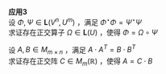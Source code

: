 **应用3**  
设 $\Phi,\Psi\in\mathbf{L}(V^n,U^m)$ ，满足 $\Phi^\star\Phi=\Psi^\star\Psi$  
求证存在正交算子 $\Omega\in\mathbf{L}(U)$ ，使得 $\Phi=\Omega\circ\Psi$  
  
设 $A,B\in M_{m\times n}$ ，满足 $A\cdot A^T=B\cdot B^T$  
求证存在正交阵 $C\in M_m(\mathbb{R})$ ，使得 $A=C\cdot B$  
